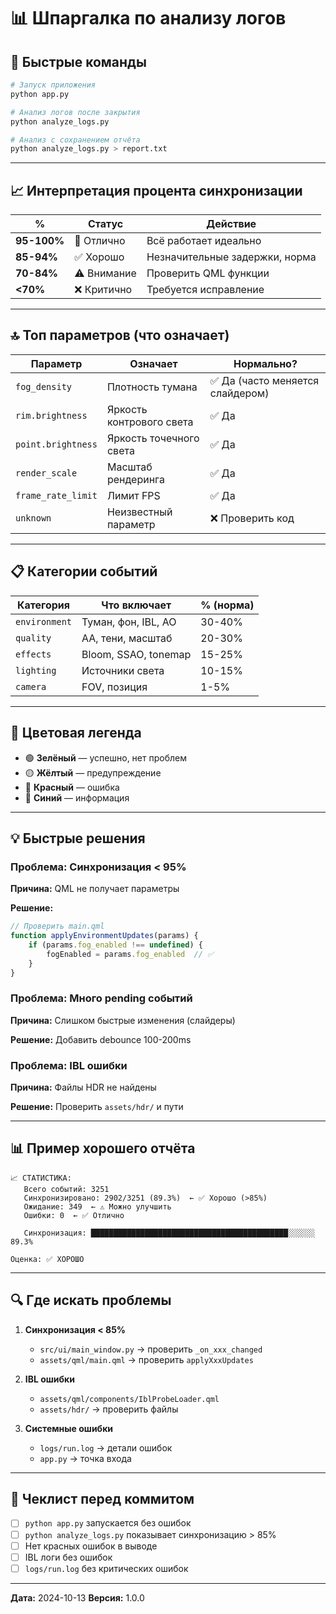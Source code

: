 # 📊 Шпаргалка по анализу логов

## 🚀 Быстрые команды

```bash
# Запуск приложения
python app.py

# Анализ логов после закрытия
python analyze_logs.py

# Анализ с сохранением отчёта
python analyze_logs.py > report.txt
```

---

## 📈 Интерпретация процента синхронизации

| % | Статус | Действие |
|---|--------|----------|
| **95-100%** | 🎉 Отлично | Всё работает идеально |
| **85-94%** | ✅ Хорошо | Незначительные задержки, норма |
| **70-84%** | ⚠️ Внимание | Проверить QML функции |
| **<70%** | ❌ Критично | Требуется исправление |

---

## 🔝 Топ параметров (что означает)

| Параметр | Означает | Нормально? |
|----------|----------|------------|
| `fog_density` | Плотность тумана | ✅ Да (часто меняется слайдером) |
| `rim.brightness` | Яркость контрового света | ✅ Да |
| `point.brightness` | Яркость точечного света | ✅ Да |
| `render_scale` | Масштаб рендеринга | ✅ Да |
| `frame_rate_limit` | Лимит FPS | ✅ Да |
| `unknown` | Неизвестный параметр | ❌ Проверить код |

---

## 📋 Категории событий

| Категория | Что включает | % (норма) |
|-----------|--------------|-----------|
| `environment` | Туман, фон, IBL, AO | 30-40% |
| `quality` | AA, тени, масштаб | 20-30% |
| `effects` | Bloom, SSAO, tonemap | 15-25% |
| `lighting` | Источники света | 10-15% |
| `camera` | FOV, позиция | 1-5% |

---

## 🎨 Цветовая легенда

- 🟢 **Зелёный** — успешно, нет проблем
- 🟡 **Жёлтый** — предупреждение
- 🔴 **Красный** — ошибка
- 🔵 **Синий** — информация

---

## 💡 Быстрые решения

### Проблема: Синхронизация < 95%

**Причина:** QML не получает параметры

**Решение:**
```qml
// Проверить main.qml
function applyEnvironmentUpdates(params) {
    if (params.fog_enabled !== undefined) {
        fogEnabled = params.fog_enabled  // ✅
    }
}
```

### Проблема: Много pending событий

**Причина:** Слишком быстрые изменения (слайдеры)

**Решение:** Добавить debounce 100-200ms

### Проблема: IBL ошибки

**Причина:** Файлы HDR не найдены

**Решение:** Проверить `assets/hdr/` и пути

---

## 📊 Пример хорошего отчёта

```
📈 СТАТИСТИКА:
   Всего событий: 3251
   Синхронизировано: 2902/3251 (89.3%)  ← ✅ Хорошо (>85%)
   Ожидание: 349  ← ⚠️ Можно улучшить
   Ошибки: 0  ← ✅ Отлично

   Синхронизация: ████████████████████████████████████████████░░░░░░ 89.3%

Оценка: ✅ ХОРОШО
```

---

## 🔍 Где искать проблемы

1. **Синхронизация < 85%**
   - `src/ui/main_window.py` → проверить `_on_xxx_changed`
   - `assets/qml/main.qml` → проверить `applyXxxUpdates`

2. **IBL ошибки**
   - `assets/qml/components/IblProbeLoader.qml`
   - `assets/hdr/` → проверить файлы

3. **Системные ошибки**
   - `logs/run.log` → детали ошибок
   - `app.py` → точка входа

---

## 📝 Чеклист перед коммитом

- [ ] `python app.py` запускается без ошибок
- [ ] `python analyze_logs.py` показывает синхронизацию > 85%
- [ ] Нет красных ошибок в выводе
- [ ] IBL логи без ошибок
- [ ] `logs/run.log` без критических ошибок

---

**Дата:** 2024-10-13
**Версия:** 1.0.0
